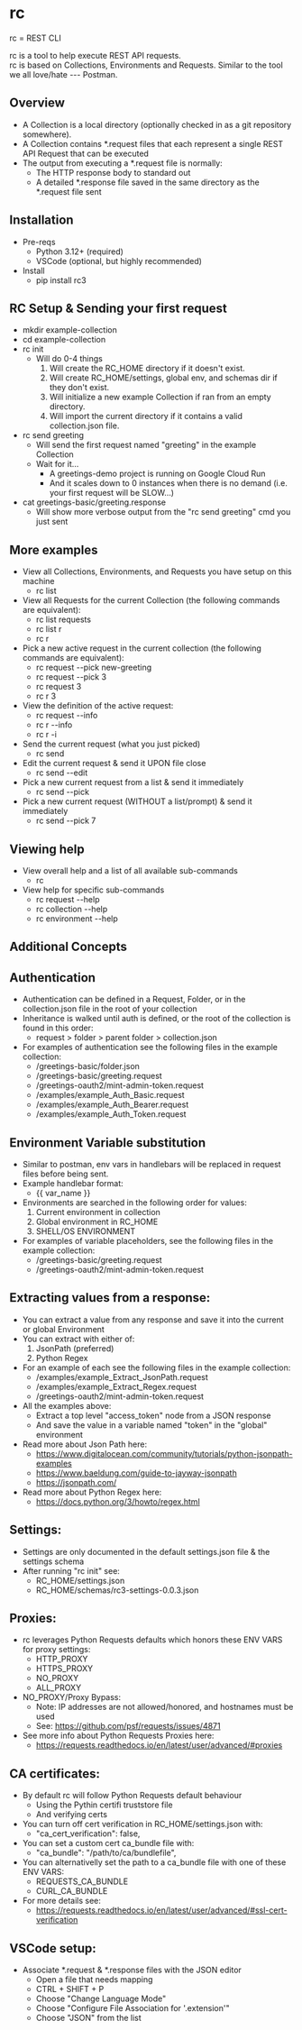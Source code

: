# rc
rc = REST CLI  

rc is a tool to help execute REST API requests.  
rc is based on Collections, Environments and Requests.  Similar to the tool we all love/hate --- Postman.  

## Overview
* A Collection is a local directory (optionally checked in as a git repository somewhere).
* A Collection contains *.request files that each represent a single REST API Request that can be executed
* The output from executing a *.request file is normally:
    * The HTTP response body to standard out
    * A detailed *.response file saved in the same directory as the *.request file sent

## Installation
* Pre-reqs
    * Python 3.12+ (required)
    * VSCode (optional, but highly recommended)
* Install
    * pip install rc3

## RC Setup & Sending your first request
* mkdir example-collection
* cd example-collection
* rc init
    * Will do 0-4 things
      1. Will create the RC_HOME directory if it doesn't exist.
      2. Will create RC_HOME/settings, global env, and schemas dir if they don't exist.
      3. Will initialize a new example Collection if ran from an empty directory.
      4. Will import the current directory if it contains a valid collection.json file.
* rc send greeting
    * Will send the first request named "greeting" in the example Collection
    * Wait for it…  
      * A greetings-demo project is running on Google Cloud Run
      * And it scales down to 0 instances when there is no demand (i.e. your first request will be SLOW…)
* cat greetings-basic/greeting.response
    * Will show more verbose output from the "rc send greeting" cmd you just sent

## More examples
* View all Collections, Environments, and Requests you have setup on this machine
    * rc list
* View all Requests for the current Collection (the following commands are equivalent):
    * rc list requests
    * rc list r
    * rc r
* Pick a new active request in the current collection (the following commands are equivalent):
    * rc request --pick new-greeting
    * rc request --pick 3
    * rc request 3
    * rc r 3
* View the definition of the active request:
    * rc request --info
    * rc r --info
    * rc r -i
* Send the current request (what you just picked)
    * rc send
* Edit the current request & send it UPON file close
    * rc send --edit
* Pick a new current request from a list & send it immediately
    * rc send --pick
* Pick a new current request (WITHOUT a list/prompt) & send it immediately
    * rc send --pick 7

## Viewing help
* View overall help and a list of all available sub-commands
    * rc
* View help for specific sub-commands
    * rc request --help
    * rc collection --help
    * rc environment --help

## Additional Concepts
## Authentication
* Authentication can be defined in a Request, Folder, or in the collection.json file in the root of your collection
* Inheritance is walked until auth is defined, or the root of the collection is found in this order:
    * request > folder > parent folder > collection.json
* For examples of authentication see the following files in the example collection:
    * /greetings-basic/folder.json
    * /greetings-basic/greeting.request
    * /greetings-oauth2/mint-admin-token.request
    * /examples/example_Auth_Basic.request
    * /examples/example_Auth_Bearer.request
    * /examples/example_Auth_Token.request 

## Environment Variable substitution
* Similar to postman, env vars in handlebars will be replaced in request files before being sent.
* Example handlebar format:
    * {{ var_name }}
* Environments are searched in the following order for values:
  1. Current environment in collection
  2. Global environment in RC_HOME
  3. SHELL/OS ENVIRONMENT
* For examples of variable placeholders, see the following files in the example collection:
    * /greetings-basic/greeting.request
    * /greetings-oauth2/mint-admin-token.request

## Extracting values from a response:
* You can extract a value from any response and save it into the current or global Environment
* You can extract with either of:
  1. JsonPath (preferred)
  2. Python Regex
* For an example of each see the following files in the example collection:
  * /examples/example_Extract_JsonPath.request
  * /examples/example_Extract_Regex.request
  * /greetings-oauth2/mint-admin-token.request
* All the examples above:
  * Extract a top level "access_token" node from a JSON response
  * And save the value in a variable named "token" in the "global" environment
* Read more about Json Path here:
  * https://www.digitalocean.com/community/tutorials/python-jsonpath-examples
  * https://www.baeldung.com/guide-to-jayway-jsonpath
  * https://jsonpath.com/
* Read more about Python Regex here:
  * https://docs.python.org/3/howto/regex.html

## Settings:
* Settings are only documented in the default settings.json file & the settings schema
* After running "rc init" see:
  * RC_HOME/settings.json
  * RC_HOME/schemas/rc3-settings-0.0.3.json

## Proxies:
* rc leverages Python Requests defaults which honors these ENV VARS for proxy settings:
  * HTTP_PROXY
  * HTTPS_PROXY
  * NO_PROXY
  * ALL_PROXY
* NO_PROXY/Proxy Bypass:
  * Note:  IP addresses are not allowed/honored, and hostnames must be used
  * See: https://github.com/psf/requests/issues/4871
* See more info about Python Requests Proxies here:
  * https://requests.readthedocs.io/en/latest/user/advanced/#proxies

## CA certificates:
* By default rc will follow Python Requests default behaviour
  * Using the Pythin certifi truststore file
  * And verifying certs
* You can turn off cert verification in RC_HOME/settings.json with:
  * "ca_cert_verification": false,
* You can set a custom cert ca_bundle file with:
  * "ca_bundle": "/path/to/ca/bundlefile",
* You can alternativelly set the path to a ca_bundle file with one of these ENV VARS:
  * REQUESTS_CA_BUNDLE
  * CURL_CA_BUNDLE
* For more details see:
  * https://requests.readthedocs.io/en/latest/user/advanced/#ssl-cert-verification

## VSCode setup:
* Associate *.request & *.response files with the JSON editor
  * Open a file that needs mapping
  * CTRL + SHIFT + P
  * Choose "Change Language Mode"
  * Choose "Configure File Association for '.extension'"
  * Choose "JSON" from the list
				
